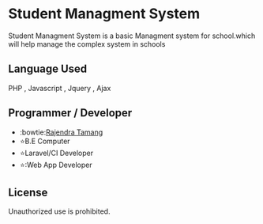 # Student Managment System


Student Managment System is a basic Managment system for school.which will help manage the complex system
in schools

## Language Used

PHP , Javascript , Jquery , Ajax 

## Programmer / Developer
 - :bowtie:[Rajendra Tamang](https://www.tamangrajendra.com.np)
 - :star:B.E Computer
 - :star:Laravel/CI Developer
 - :star::Web App Developer
 

## License

Unauthorized use is prohibited.
